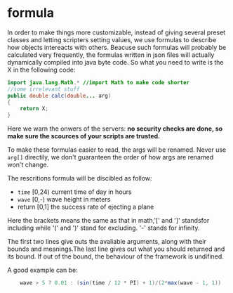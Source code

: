 # formula

In order to make things more customizable, instead of giving several preset classes and letting scripters setting values, we use formulas to describe how objects intereacts with others. Beacuse such formulas will probably be calculated very frequently, the formulas written in json files will actually dynamically compiled into java byte code. So what you need to write is the X in the following code:

```java
import java.lang.Math.* //import Math to make code shorter
//some irrelevant stuff
public double calc(double... arg)
{
    return X;
}
```

Here we warn the onwers of the servers: **no security checks are done, so make sure the scources of your scripts are trusted.**

To make these formulas easier to read, the args will be renamed. Never use ```arg[]``` directily, we don't guaranteen the order of how args are renamed won't change.

The rescritions formula will be discibled as follow:

- ```time``` [0,24) current time of day in hours
- ```wave``` [0,-) wave height in meters
- return [0,1] the success rate of ejecting a plane

Here the brackets means the same as that in math,'[' and ']' standsfor including while '(' and ')' stand for excluding. '-' stands for infinity.

The first two lines give outs the avaliable arguments, along with their bounds and meanings.The last line gives out what you should returned and its bound. If out of the bound, the behaviour of the framework is undifined.

A good example can be:

```java
    wave > 5 ? 0.01 : (sin(time / 12 * PI) + 1)/(2*max(wave - 1, 1))
```
